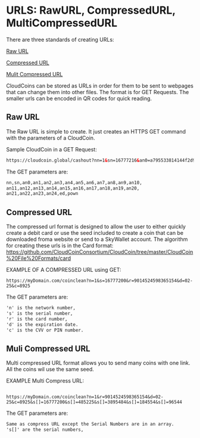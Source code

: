 # URLS: RawURL, CompressedURL, MultiCompressedURL

There are three standards of creating URLs:

[Raw URL](README.md#raw-url)

[Compressed URL](README.md#compressed-url)

[Mulit Compressed URL](README.md#multi-compressed-url)


CloudCoins can be stored as URLs in order for them to be sent to webpages that can change them into other files. 
The format is for GET Requests. The smaller urls can be encoded in QR codes for quick reading. 

## Raw URL

The Raw URL is simple to create. It just creates an HTTPS GET command with the parameters of a CloudCoin. 

Sample CloudCoin in a GET Request: 

```html
https://cloudcoin.global/cashout?nn=1&sn=16777216&an0=a795533814144f2d9f4e86bfc30f5760&an1=a795533814144f2d9f4e86bfc30f5760&an2=a795533814144f2d9f4e86bfc30f5760&an3=a795533814144f2d9f4e86bfc30f5760&an4=a795533814144f2d9f4e86bfc30f5760&an5=a795533814144f2d9f4e86bfc30f5760&an6=a795533814144f2d9f4e86bfc30f5760&an7=a795533814144f2d9f4e86bfc30f5760&an8=a795533814144f2d9f4e86bfc30f5760&an9=a795533814144f2d9f4e86bfc30f5760&an10=a795533814144f2d9f4e86bfc30f5760&an11=a795533814144f2d9f4e86bfc30f5760&an12=a795533814144f2d9f4e86bfc30f5760&an13=a795533814144f2d9f4e86bfc30f5760&an14=a795533814144f2d9f4e86bfc30f5760&an15=a795533814144f2d9f4e86bfc30f5760&an16=a795533814144f2d9f4e86bfc30f5760&an17=a795533814144f2d9f4e86bfc30f5760&an18=a795533814144f2d9f4e86bfc30f5760&an19=a795533814144f2d9f4e86bfc30f5760&an20=a795533814144f2d9f4e86bfc30f5760&an21=a795533814144f2d9f4e86bfc30f5760&an22=a795533814144f2d9f4e86bfc30f5760&an23=a795533814144f2d9f4e86bfc30f5760&an24=a795533814144f2d9f4e86bfc30f5760&ed=02-25&pown=uuuuuuuuuuuuuuuuuuuuuuuuu

```
The GET parameters are:
```html
nn,sn,an0,an1,an2,an3,an4,an5,an6,an7,an8,an9,an10,
an11,an12,an13,an14,an15,an16,an17,an18,an19,an20,
an21,an22,an23,an24,ed,pown
```
## Compressed URL

The compressed url format is designed to allow the user to either quickly create a debit card or use the seed included to create a coin that can be downloaded froma website or send to a SkyWallet account. The algorithm for creating these urls is in the Card format: 
https://github.com/CloudCoinConsortium/CloudCoin/tree/master/CloudCoin%20File%20Formats/card

EXAMPLE OF A COMPRESSED URL using GET:
```http
https://myDomain.com/coinclean?n=1&s=16777200&r=9014524598365154&d=02-25&c=8925
```
The GET parameters are:
```html
'n' is the network number, 
's' is the serial number, 
'r' is the card number, 
'd' is the expiration date. 
'c' is the CVV or PIN number. 
```

## Muli Compressed URL
Multi compressed URL format allows you to send many coins with one link. All the coins wil use the same seed.

EXAMPLE Multi Compress URL:
```http

https://myDomain.com/coinclean?n=1&r=9014524598365154&d=02-25&c=8925&s[]=16777200&s[]=485225&s[]=3895484&s[]=184554&s[]=96544

```
The GET parameters are:
```html
Same as compress URL except the Serial Numbers are in an array. 
's[]' are the serial numbers, 

```



